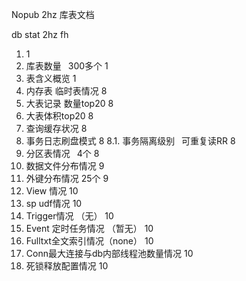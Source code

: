 Nopub 2hz 库表文档


 db stat 2hz fh 
1. 1
2. 库表数量  300多个 1
3. 表含义概览 1
4. 内存表 临时表情况 8
5. 大表记录 数量top20 8
6. 大表体积top20 8
7. 查询缓存状况 8
8. 事务日志刷盘模式 8
8.1. 事务隔离级别  可重复读RR 8
9. 分区表情况  4个 8
10. 数据文件分布情况 9
11. 外键分布情况 25个 9
12. View 情况 10
13. sp udf情况 10
14. Trigger情况 （无） 10
15. Event 定时任务情况 （暂无） 10
16. Fulltxt全文索引情况（none） 10
17. Conn最大连接与db内部线程池数量情况 10
18. 死锁释放配置情况 10

